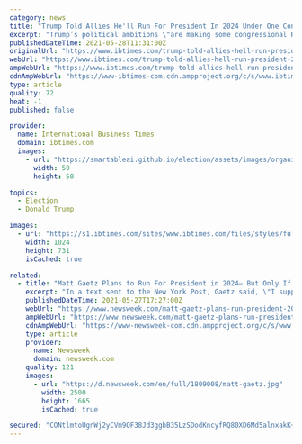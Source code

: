 ```yaml
---
category: news
title: "Trump Told Allies He'll Run For President In 2024 Under One Condition: Report"
excerpt: "Trump’s political ambitions \"are making some congressional Republicans anxious,\" according to interviews conducted by Politico with 20 Republicans in both the House and Senate."
publishedDateTime: 2021-05-28T11:31:00Z
originalUrl: "https://www.ibtimes.com/trump-told-allies-hell-run-president-2024-under-one-condition-report-3210998"
webUrl: "https://www.ibtimes.com/trump-told-allies-hell-run-president-2024-under-one-condition-report-3210998"
ampWebUrl: "https://www.ibtimes.com/trump-told-allies-hell-run-president-2024-under-one-condition-report-3210998?amp=1"
cdnAmpWebUrl: "https://www-ibtimes-com.cdn.ampproject.org/c/s/www.ibtimes.com/trump-told-allies-hell-run-president-2024-under-one-condition-report-3210998?amp=1"
type: article
quality: 72
heat: -1
published: false

provider:
  name: International Business Times
  domain: ibtimes.com
  images:
    - url: "https://smartableai.github.io/election/assets/images/organizations/ibtimes.com-50x50.jpg"
      width: 50
      height: 50

topics:
  - Election
  - Donald Trump

images:
  - url: "https://s1.ibtimes.com/sites/www.ibtimes.com/files/styles/full/public/2021/05/12/former-us-president-donald-trumps-grip-on-the.jpg"
    width: 1024
    height: 731
    isCached: true

related:
  - title: "Matt Gaetz Plans to Run For President in 2024— But Only If Donald Trump Doesn't"
    excerpt: "In a text sent to the New York Post, Gaetz said, \"I support Donald Trump for president. I've directly encouraged him to run and he gives me every indication he will.\""
    publishedDateTime: 2021-05-27T17:27:00Z
    webUrl: "https://www.newsweek.com/matt-gaetz-plans-run-president-2024-only-if-donald-trump-doesnt-1595562"
    ampWebUrl: "https://www.newsweek.com/matt-gaetz-plans-run-president-2024-only-if-donald-trump-doesnt-1595562?amp=1"
    cdnAmpWebUrl: "https://www-newsweek-com.cdn.ampproject.org/c/s/www.newsweek.com/matt-gaetz-plans-run-president-2024-only-if-donald-trump-doesnt-1595562?amp=1"
    type: article
    provider:
      name: Newsweek
      domain: newsweek.com
    quality: 121
    images:
      - url: "https://d.newsweek.com/en/full/1809008/matt-gaetz.jpg"
        width: 2500
        height: 1665
        isCached: true

secured: "CONtlmtoUgnWj2yCVm9QF38Jd3ggbB35LzSDodKncyfRQ80XD6Md5alnxakK+bVIMcduDQcKMGycAKJdC6n2CBWGJc/IrPD3ilOiDYu4AQ+z88pTlhoiC10dlRIvKuxsIAToqnQqGHeYmG/SO/mnugTC7tAZiVukZswYj8MiYE9v5GE37GBtQMgnhgqCB0GrkKXI+KSfzNw95VCNo5sQZxscWiWkkMCJ1ryM0wK+qHcUXDiryresIu90bRFHLAMqGmFZwM1wnZqS8fhp0BxyMR+1zDNUgJkvvXoV92UXEHuNgYFohbqbw4tOheb5jons2w7YjaRAYrSildtDJABqZfjOTnt26TIZa9Y+QzK705s=;eRdW7etg3sDNlF+SfhWEZg=="
---
```


